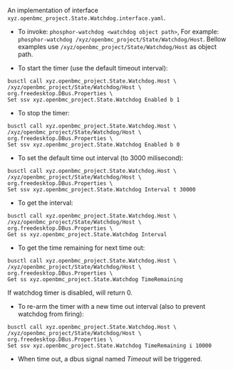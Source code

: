 An implementation of interface
`xyz.openbmc_project.State.Watchdog.interface.yaml`.

* To invoke: `phosphor-watchdog <watchdog object path>`,
For example: `phosphor-watchdog /xyz/openbmc_project/State/Watchdog/Host`.
Bellow examples use `/xyz/openbmc_project/State/Watchdog/Host` as object path.

* To start the timer (use the default timeout interval):
```
busctl call xyz.openbmc_project.State.Watchdog.Host \
/xyz/openbmc_project/State/Watchdog/Host \
org.freedesktop.DBus.Properties \
Set ssv xyz.openbmc_project.State.Watchdog Enabled b 1
```

* To stop the timer:
```
busctl call xyz.openbmc_project.State.Watchdog.Host \
/xyz/openbmc_project/State/Watchdog/Host \
org.freedesktop.DBus.Properties \
Set ssv xyz.openbmc_project.State.Watchdog Enabled b 0
```

* To set the default time out interval (to 3000 milisecond):
```
busctl call xyz.openbmc_project.State.Watchdog.Host \
/xyz/openbmc_project/State/Watchdog/Host \
org.freedesktop.DBus.Properties \
Set ssv xyz.openbmc_project.State.Watchdog Interval t 30000
```

* To get the interval:
```
busctl call xyz.openbmc_project.State.Watchdog.Host \
/xyz/openbmc_project/State/Watchdog/Host \
org.freedesktop.DBus.Properties \
Get ss xyz.openbmc_project.State.Watchdog Interval
```

* To get the time remaining for next time out:
```
busctl call xyz.openbmc_project.State.Watchdog.Host \
/xyz/openbmc_project/State/Watchdog/Host \
org.freedesktop.DBus.Properties \
Get ss xyz.openbmc_project.State.Watchdog TimeRemaining
```
If watchdog timer is disabled, will return 0.

* To re-arm the timer with a new time out interval
(also to prevent watchdog from firing):
```
busctl call xyz.openbmc_project.State.Watchdog.Host \
/xyz/openbmc_project/State/Watchdog/Host \
org.freedesktop.DBus.Properties \
Set ssv xyz.openbmc_project.State.Watchdog TimeRemaining i 10000
```

* When time out, a dbus signal named *Timeout* will be triggered.
